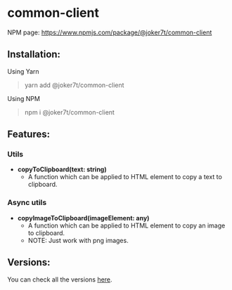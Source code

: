 # common-client

NPM page: https://www.npmjs.com/package/@joker7t/common-client

## Installation:

Using Yarn
> yarn add @joker7t/common-client

Using NPM
>npm i @joker7t/common-client

## Features:
### Utils
- **copyToClipboard(text: string)**
  - A function which can be applied to HTML element to copy a text to clipboard.

### Async utils
- **copyImageToClipboard(imageElement: any)**
  - A function which can be applied to HTML element to copy an image to clipboard.
  - NOTE: Just work with png images.

## **Versions:**
You can check all the versions [here](https://github.com/joker7t/common-utils#common-client).
